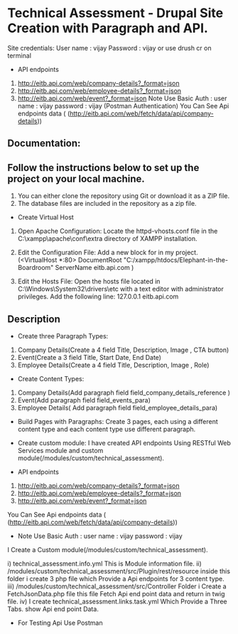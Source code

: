 # Technical Assessment - Drupal Site Creation with Paragraph and API.

Site credentials:
 User name : vijay
 Password : vijay
 or use drush cr on terminal 

 - API endpoints
1. http://eitb.api.com/web/company-details?_format=json
2. http://eitb.api.com/web/employee-details?_format=json
3. http://eitb.api.com/web/event?_format=json
Note Use Basic Auth : user name : vijay password : vijay (Postman Authentication)
You Can See Api endpoints data ( (http://eitb.api.com/web/fetch/data/api/company-details))

## Documentation:
## Follow the instructions below to set up the project on your local machine.

1. You can either clone the repository using Git or download it as a ZIP file.
2. The database files are included in the repository as a zip file.


- Create Virtual Host 

1. Open Apache Configuration: Locate the httpd-vhosts.conf file in the C:\xampp\apache\conf\extra directory of XAMPP installation.

2. Edit the Configuration File: Add a new <VirtualHost> block for in my project.
(<VirtualHost *:80>
    DocumentRoot "C:/xampp/htdocs/Elephant-in-the-Boardroom"
    ServerName eitb.api.com
</VirtualHost>)

3. Edit the Hosts File: Open the hosts file located in C:\Windows\System32\drivers\etc with a text editor with administrator privileges. Add the following line:
 127.0.0.1       eitb.api.com

## Description

- Create three Paragraph Types:
1. 	Company Details(Create a 4 field Title, Description, Image , CTA button)
2. 	Event(Create a 3 field Title, Start Date, End Date)
3. 	Employee Details(Create a 4 field Title, Description, Image , Role)

- Create Content Types:
1. Company Details(Add paragraph field field_company_details_reference )
2. Event(Add paragraph field field_events_para)
3. Employee Details( Add paragraph field field_employee_details_para)


- Build Pages with Paragraphs:
Create 3 pages, each using a different content type and each content type use different paragraph.

- Create custom module:
I have created API endpoints Using  RESTful Web Services module and custom module(/modules/custom/technical_assessment).

- API endpoints
1. http://eitb.api.com/web/company-details?_format=json
2. http://eitb.api.com/web/employee-details?_format=json
3. http://eitb.api.com/web/event?_format=json

You Can See Api endpoints data ( (http://eitb.api.com/web/fetch/data/api/company-details))

- Note Use Basic Auth :
  user name : vijay 
  password : vijay

I Create a Custom module(/modules/custom/technical_assessment).

i) technical_assessment.info.yml This is Module information file.
ii) /modules/custom/technical_assessment/src/Plugin/rest/resource inside this folder i create 3 php file which Provide a Api endpoints for 3 content type.
iii) /modules/custom/technical_assessment/src/Controller Folder i Create a FetchJsonData.php file this file Fetch Api end point data and return in twig file. 
iv) I create technical_assessment.links.task.yml Which Provide a Three Tabs.
show Api end point Data.

- For Testing Api 
 Use Postman 
